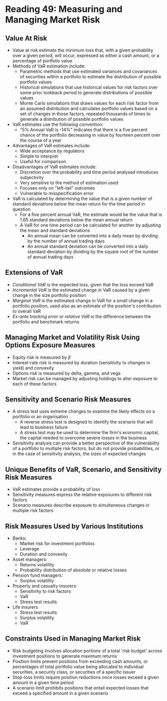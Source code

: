 # Reading 49: Measuring and Managing Market Risk

## Value At Risk

- Value at risk estimate the minimum loss that, with a given probability over a given period, will occur, expressed as either a cash amount, or a percentage of portfolio value
- Methods of VaR estimation include:
  - Parametric methods that use estimated variances and covariances of securities within a portfolio to estimate the distribution of possible portfolio values
  - Historical simulations that use historical values for risk factors over some prior lookback period to generate distributions of possible values
  - Monte Carlo simulations that draws values for each risk factor from an assumed distribution and calculates portfolio values based on a set of changes in those factors, repeated thousands of times to generate a distribution of possible portfolio values
- VaR estimates use the following convention:
  - "5% Annual VaR is -14%" indicates that there is a five percent chance of the portfolio decreasing in value by fourteen percent over the course of a year
- Advantages of VaR estimates include:
  - Wide acceptance by regulators
  - Simple to interpret
  - Useful for comparison
- Disadvantages of VaR estimates include:
  - Discretion over the probability and time period analysed introduces subjectivity
  - Very sensitive to the method of estimation used
  - Focuses only on "left-tail" outcomes
  - Vulnerable to misspecification error
- VaR is calculated by determining the value that is a given number of standard deviations below the mean return for the time period in question
  - For a five percent annual VaR, the estimate would be the value that is 1.65 standard deviations below the mean annual return
  - A VaR for one time period can be calculated for another by adjusting the mean and standard deviations
    - An annual mean can be converted into a daily mean by dividing by the number of annual trading days
    - An annual standard deviation can be converted into a daily standard deviation by dividing by the square root of the number of annual trading days

## Extensions of VaR

- *Conditional VaR* is the expected loss, given that the loss exceed VaR
- *Incremental VaR* is the estimated change in VaR caused by a given change in the size portfolio position
- *Marginal VaR* is the estimated change in VaR for a small change in a portfolio position, used also as an estimate of the position's contribution to overall VaR
- *Ex-ante tracking error* or *relative VaR* is the difference between the portfolio and benchmark returns

## Managing Market and Volatility Risk Using Options Exposure Measures

- Equity risk is measured by $\beta$
- Interest-rate risk is measured by duration (sensitivity to changes in yield) and convexity
- Options risk is measured by delta, gamma, and vega
- Market risk can be managed by adjusting holdings to alter exposure to each of these factors

## Sensitivity and Scenario Risk Measures

- A stress test uses extreme changes to examine the likely effects on a portfolio or an organisation
  - A reverse stress test is designed to identify the scenario that will lead to business failure
  - A stress test may be used to determine the  firm's economic capital, the capital needed to overcome severe losses in the business
- Sensitivity analysis can provide a better perspective of the vulnerability of a portfolio to multiple risk factors, but do not provide probabilities, or in the case of sensitivity analysis, the sizes of expected changes

## Unique Benefits of VaR, Scenario, and Sensitivity Risk Measures

- VaR estimates provide a probability of loss
- Sensitivity measures express the relative exposures to different risk factors
- Scenario measures describe exposure to simultaneous changes in multiple risk factors

## Risk Measures Used by Various Institutions

- Banks:
  - Market risk for investment portfolios
  - Leverage
  - Duration and convexity
- Asset managers:
  - Returns volatility
  - Probability distribution of absolute or relative losses
- Pension fund managers:
  - Surplus volatility
- Property and casualty insurers:
  - Sensitivity to risk factors
  - VaR
  - Stress test results
- Life insurers
  - Stress test results
  - Surplus volatility
  - VaR

## Constraints Used in Managing Market Risk

- Risk budgeting involves allocation portions of a total 'risk budget' across investment positions to generate maximum returns
- Position limits prevent positions from exceeding cash amounts, or percentages of total portfolio value being allocated to individual securities, a security class, or securities of a specific issuer
- Stop-loss limits require position reductions once losses exceed a given amount in a given time period
- A scenario limit prohibits positions that entail expected losses that exceed a specified amount in a given scenario